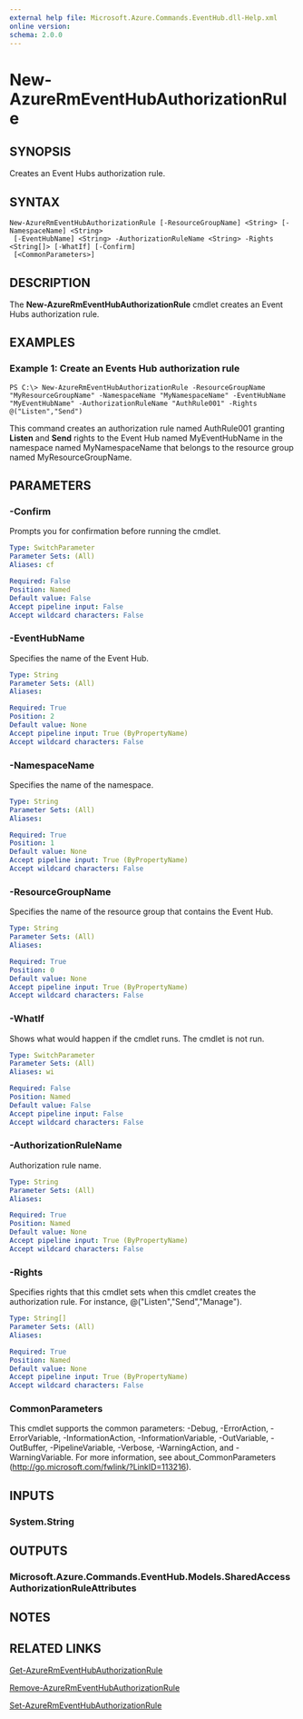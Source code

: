 ```yaml
---
external help file: Microsoft.Azure.Commands.EventHub.dll-Help.xml
online version: 
schema: 2.0.0
---
```


# New-AzureRmEventHubAuthorizationRule

## SYNOPSIS
Creates an Event Hubs authorization rule.

## SYNTAX

```
New-AzureRmEventHubAuthorizationRule [-ResourceGroupName] <String> [-NamespaceName] <String>
 [-EventHubName] <String> -AuthorizationRuleName <String> -Rights <String[]> [-WhatIf] [-Confirm]
 [<CommonParameters>]
```

## DESCRIPTION
The **New-AzureRmEventHubAuthorizationRule** cmdlet creates an Event Hubs authorization rule.

## EXAMPLES

### Example 1: Create an Events Hub authorization rule
```
PS C:\> New-AzureRmEventHubAuthorizationRule -ResourceGroupName "MyResourceGroupName" -NamespaceName "MyNamespaceName" -EventHubName "MyEventHubName" -AuthorizationRuleName "AuthRule001" -Rights @("Listen","Send")
```

This command creates an authorization rule named AuthRule001 granting **Listen** and **Send** rights to the Event Hub named MyEventHubName in the namespace named MyNamespaceName that belongs to the resource group named MyResourceGroupName.

## PARAMETERS

### -Confirm
Prompts you for confirmation before running the cmdlet.

```yaml
Type: SwitchParameter
Parameter Sets: (All)
Aliases: cf

Required: False
Position: Named
Default value: False
Accept pipeline input: False
Accept wildcard characters: False
```

### -EventHubName
Specifies the name of the Event Hub.


```yaml
Type: String
Parameter Sets: (All)
Aliases: 

Required: True
Position: 2
Default value: None
Accept pipeline input: True (ByPropertyName)
Accept wildcard characters: False
```

### -NamespaceName
Specifies the name of the namespace.


```yaml
Type: String
Parameter Sets: (All)
Aliases: 

Required: True
Position: 1
Default value: None
Accept pipeline input: True (ByPropertyName)
Accept wildcard characters: False
```

### -ResourceGroupName
Specifies the name of the resource group that contains the Event Hub.


```yaml
Type: String
Parameter Sets: (All)
Aliases: 

Required: True
Position: 0
Default value: None
Accept pipeline input: True (ByPropertyName)
Accept wildcard characters: False
```

### -WhatIf
Shows what would happen if the cmdlet runs.
The cmdlet is not run.

```yaml
Type: SwitchParameter
Parameter Sets: (All)
Aliases: wi

Required: False
Position: Named
Default value: False
Accept pipeline input: False
Accept wildcard characters: False
```

### -AuthorizationRuleName
Authorization rule name.

```yaml
Type: String
Parameter Sets: (All)
Aliases: 

Required: True
Position: Named
Default value: None
Accept pipeline input: True (ByPropertyName)
Accept wildcard characters: False
```

### -Rights
Specifies rights that this cmdlet sets when this cmdlet creates the authorization rule.
For instance, @("Listen","Send","Manage").

```yaml
Type: String[]
Parameter Sets: (All)
Aliases: 

Required: True
Position: Named
Default value: None
Accept pipeline input: True (ByPropertyName)
Accept wildcard characters: False
```

### CommonParameters
This cmdlet supports the common parameters: -Debug, -ErrorAction, -ErrorVariable, -InformationAction, -InformationVariable, -OutVariable, -OutBuffer, -PipelineVariable, -Verbose, -WarningAction, and -WarningVariable. For more information, see about_CommonParameters (http://go.microsoft.com/fwlink/?LinkID=113216).

## INPUTS

### System.String

## OUTPUTS

### Microsoft.Azure.Commands.EventHub.Models.SharedAccessAuthorizationRuleAttributes

## NOTES

## RELATED LINKS

[Get-AzureRmEventHubAuthorizationRule](./Get-AzureRmEventHubAuthorizationRule.md)

[Remove-AzureRmEventHubAuthorizationRule](./Remove-AzureRmEventHubAuthorizationRule.md)

[Set-AzureRmEventHubAuthorizationRule](./Set-AzureRmEventHubAuthorizationRule.md)
